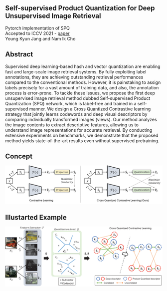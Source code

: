 ## Self-supervised Product Quantization for Deep Unsupervised Image Retrieval
Pytorch implementation of SPQ   
Accepted to ICCV 2021 - <a href="https://arxiv.org/pdf/2109.02244.pdf">paper</a>  
Young Kyun Jang and Nam Ik Cho  

## Abstract

Supervised deep learning-based hash and vector quantization are enabling fast and large-scale image retrieval systems. By fully exploiting label annotations, they are achieving outstanding retrieval performances compared to the conventional methods. However, it is painstaking to assign labels precisely for a vast amount of training data, and also, the annotation process is error-prone. To tackle these issues, we propose the first deep unsupervised image retrieval method dubbed Self-supervised Product Quantization (SPQ) network, which is label-free and trained in a self-supervised manner. We design a Cross Quantized Contrastive learning strategy that jointly learns codewords and deep visual descriptors by comparing individually transformed images (views). Our method analyzes the image contents to extract descriptive features, allowing us to understand image representations for accurate retrieval. By conducting extensive experiments on benchmarks, we demonstrate that the proposed method yields state-of-the-art results even without supervised pretraining.

## Concept

<p align="center"><img src="figures/Concept.png" width="900"></p>

## Illustarted Example

<p align="center"><img src="figures/Illustrated_example.png" width="900"></p>
